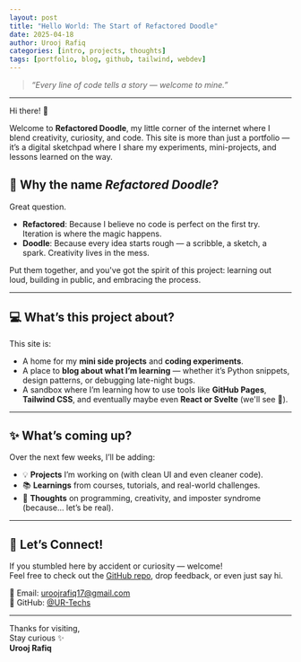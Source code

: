 ```yaml
---
layout: post
title: "Hello World: The Start of Refactored Doodle"
date: 2025-04-18
author: Urooj Rafiq
categories: [intro, projects, thoughts]
tags: [portfolio, blog, github, tailwind, webdev]
---
```


> _“Every line of code tells a story — welcome to mine.”_

---

Hi there! 👋

Welcome to **Refactored Doodle**, my little corner of the internet where I blend creativity, curiosity, and code. This site is more than just a portfolio — it’s a digital sketchpad where I share my experiments, mini-projects, and lessons learned on the way.

## 🎨 Why the name *Refactored Doodle*?

Great question.  

- **Refactored**: Because I believe no code is perfect on the first try. Iteration is where the magic happens.  
- **Doodle**: Because every idea starts rough — a scribble, a sketch, a spark. Creativity lives in the mess.

Put them together, and you've got the spirit of this project: learning out loud, building in public, and embracing the process.

---

## 💻 What’s this project about?

This site is:

- A home for my **mini side projects** and **coding experiments**.
- A place to **blog about what I’m learning** — whether it’s Python snippets, design patterns, or debugging late-night bugs.
- A sandbox where I’m learning how to use tools like **GitHub Pages**, **Tailwind CSS**, and eventually maybe even **React or Svelte** (we'll see 👀).

---

## ✨ What’s coming up?

Over the next few weeks, I’ll be adding:

- 💡 **Projects** I’m working on (with clean UI and even cleaner code).
- 📚 **Learnings** from courses, tutorials, and real-world challenges.
- 💭 **Thoughts** on programming, creativity, and imposter syndrome (because… let’s be real).

---

## 🤝 Let’s Connect!

If you stumbled here by accident or curiosity — welcome!  
Feel free to check out the [GitHub repo](https://github.com/UR-Techs/refactored-doodle), drop feedback, or even just say hi.

📧 Email: uroojrafiq17@gmail.com  
🐙 GitHub: [@UR-Techs](https://github.com/UR-Techs)

---

Thanks for visiting,  
Stay curious ✨  
**Urooj Rafiq**
